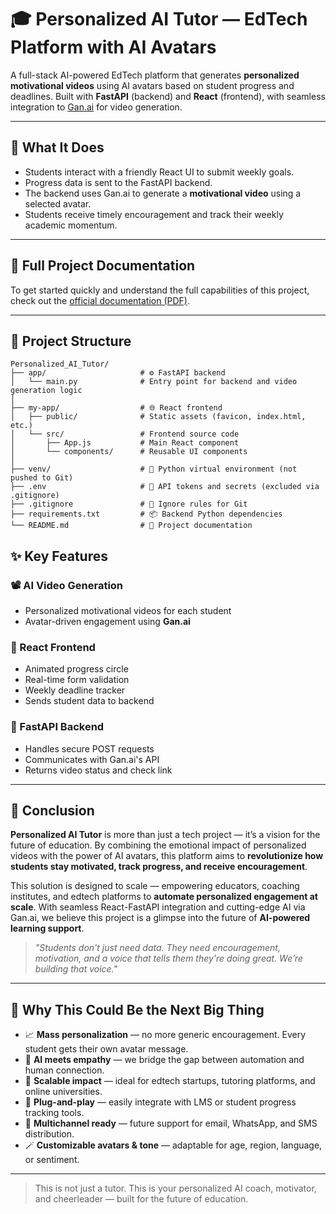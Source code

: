 # 🎓 Personalized AI Tutor — EdTech Platform with AI Avatars

A full-stack AI-powered EdTech platform that generates **personalized motivational videos** using AI avatars based on student progress and deadlines. Built with **FastAPI** (backend) and **React** (frontend), with seamless integration to [Gan.ai](https://gan.ai) for video generation.

---

## 🧠 What It Does

- Students interact with a friendly React UI to submit weekly goals.
- Progress data is sent to the FastAPI backend.
- The backend uses Gan.ai to generate a **motivational video** using a selected avatar.
- Students receive timely encouragement and track their weekly academic momentum.

---

## 📘 Full Project Documentation

To get started quickly and understand the full capabilities of this project, check out the [official documentation (PDF)](https://drive.google.com/file/d/1q_q0DN__qab6FWbwY3Rw_NhAg16l39_t/view?usp=sharing).

---

## 📁 Project Structure

```
Personalized_AI_Tutor/
├── app/                     # ⚙️ FastAPI backend
│   └── main.py              # Entry point for backend and video generation logic
│
├── my-app/                  # 🌐 React frontend
│   ├── public/              # Static assets (favicon, index.html, etc.)
│   └── src/                 # Frontend source code
│       ├── App.js           # Main React component
│       └── components/      # Reusable UI components
│
├── venv/                    # 🐍 Python virtual environment (not pushed to Git)
├── .env                     # 🔐 API tokens and secrets (excluded via .gitignore)
├── .gitignore               # 🚫 Ignore rules for Git
├── requirements.txt         # 📦 Backend Python dependencies
└── README.md                # 📖 Project documentation
```

## ✨ Key Features

### 📽 AI Video Generation
- Personalized motivational videos for each student
- Avatar-driven engagement using **Gan.ai**

### 🎯 React Frontend
- Animated progress circle
- Real-time form validation
- Weekly deadline tracker
- Sends student data to backend

### 🚀 FastAPI Backend
- Handles secure POST requests
- Communicates with Gan.ai's API
- Returns video status and check link

---

## 🚀 Conclusion

**Personalized AI Tutor** is more than just a tech project — it’s a vision for the future of education. By combining the emotional impact of personalized videos with the power of AI avatars, this platform aims to **revolutionize how students stay motivated, track progress, and receive encouragement**.

This solution is designed to scale — empowering educators, coaching institutes, and edtech platforms to **automate personalized engagement at scale**. With seamless React-FastAPI integration and cutting-edge AI via Gan.ai, we believe this project is a glimpse into the future of **AI-powered learning support**.

> _"Students don't just need data. They need encouragement, motivation, and a voice that tells them they're doing great. We’re building that voice."_  

---

## 🌟 Why This Could Be the Next Big Thing

- 📈 **Mass personalization** — no more generic encouragement. Every student gets their own avatar message.
- 🧠 **AI meets empathy** — we bridge the gap between automation and human connection.
- 🔁 **Scalable impact** — ideal for edtech startups, tutoring platforms, and online universities.
- 🧰 **Plug-and-play** — easily integrate with LMS or student progress tracking tools.
- 💬 **Multichannel ready** — future support for email, WhatsApp, and SMS distribution.
- 🪄 **Customizable avatars & tone** — adaptable for age, region, language, or sentiment.

---

> This is not just a tutor. This is your personalized AI coach, motivator, and cheerleader — built for the future of education.






